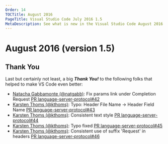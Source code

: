 ```yaml
---
Order: 14
TOCTitle: August 2016
PageTitle: Visual Studio Code July 2016 1.5
MetaDescription: See what is new in the Visual Studio Code August 2016 Release (1.5)
---
```


# August 2016 (version 1.5)

## Thank You

Last but certainly not least, a big *__Thank You!__* to the following folks that helped to make VS Code even better:

* [Natacha Gabbamonte (@natgabb)](https://github.com/natgabb): Fix params link under Completion Request [PR language-server-protocol#42](https://github.com/Microsoft/language-server-protocol/pull/42)
* [Karsten Thoms (@kthoms)](https://github.com/kthoms): Typo: Header File Name -> Header Field Name [PR language-server-protocol#43](https://github.com/Microsoft/language-server-protocol/pull/43)
* [Karsten Thoms (@kthoms)](https://github.com/kthoms): Consistent text style [PR language-server-protocol#44](https://github.com/Microsoft/language-server-protocol/pull/44)
* [Karsten Thoms (@kthoms)](https://github.com/kthoms): Typo fixed [PR language-server-protocol#45](https://github.com/Microsoft/language-server-protocol/pull/45)
* [Karsten Thoms (@kthoms)](https://github.com/kthoms): Consistent use of suffix 'Request' in headers [PR language-server-protocol#46](https://github.com/Microsoft/language-server-protocol/pull/46)

